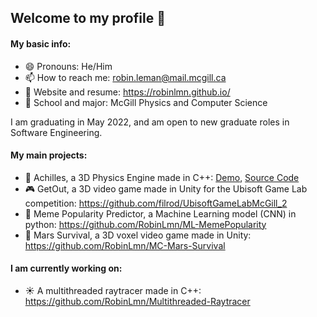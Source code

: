 ## Welcome to my profile 👋

#### My basic info:

- 😄 Pronouns: He/Him
- 📫 How to reach me: robin.leman@mail.mcgill.ca
- 📓 Website and resume: https://robinlmn.github.io/
- 🏫 School and major: McGill Physics and Computer Science

I am graduating in May 2022, and am open to new graduate roles in Software Engineering.

#### My main projects:

- 🏹 Achilles, a 3D Physics Engine made in C++: [Demo](https://robinlmn.github.io/achilles.html), [Source Code](https://github.com/Scarlet-Engine-Team-GameDev-McGill/Scarlet-Engine/tree/main/ScarletEngine/Sources/AchillesPhysics)
- 🎮 GetOut, a 3D video game made in Unity for the Ubisoft Game Lab competition: https://github.com/filrod/UbisoftGameLabMcGill_2
- 🐸 Meme Popularity Predictor, a Machine Learning model (CNN) in python: https://github.com/RobinLmn/ML-MemePopularity
- 🧊 Mars Survival, a 3D voxel video game made in Unity: https://github.com/RobinLmn/MC-Mars-Survival

#### I am currently working on:

- ☀️ A multithreaded raytracer made in C++: https://github.com/RobinLmn/Multithreaded-Raytracer
